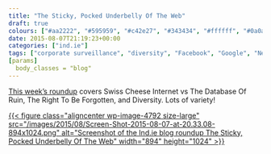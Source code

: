 ```yaml
---
title: "The Sticky, Pocked Underbelly Of The Web"
draft: true
colours: ["#aa2222", "#595959", "#c42e27", "#343434", "#ffffff", "#0a0a0a", "#ffffff"]
date: 2015-08-07T21:19:23+00:00
categories: ["ind.ie"]
tags: ["corporate surveillance", "diversity", "Facebook", "Google", "Netzpolitick", "right to be forgotten", "Victor Papanek", "White Hat Magazine"]
[params]
  body_classes = "blog"
---
```


[This week’s roundup](https://ind.ie/blog/the-sticky-pocked-underbelly-of-the-web/) covers Swiss Cheese Internet vs The Database Of Ruin, The Right To Be Forgotten, and Diversity. Lots of variety!

[{{< figure class="aligncenter wp-image-4792 size-large" src="/images/2015/08/Screen-Shot-2015-08-07-at-20.33.08-894x1024.png" alt="Screenshot of the Ind.ie blog roundup The Sticky, Pocked Underbelly Of The Web" width="894" height="1024" >}}](https://ind.ie/blog/the-sticky-pocked-underbelly-of-the-web/)

